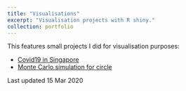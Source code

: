 ```yaml
---
title: "Visualisations"
excerpt: "Visualisation projects with R shiny."
collection: portfolio
---
```


This features small projects I did for visualisation purposes:

- [Covid19 in Singapore](https://tinyurl.com/ejys-covid)
- [Monte Carlo simulation for circle](https://tinyurl.com/ejys-circle)

Last updated 15 Mar 2020

    
